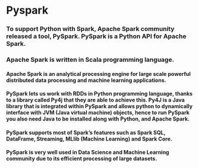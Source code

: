 # Pyspark

### To support Python with Spark, Apache Spark community released a tool, PySpark. PySpark is a Python API for Apache Spark.
### Apache Spark is written in Scala programming language. 

#### Apache Spark is an analytical processing engine for large scale powerful distributed data processing and machine learning applications.


#### PySpark lets us work with RDDs in Python programming language, thanks to a library called Py4j that they are able to achieve this. Py4J is a Java library that is integrated within PySpark and allows python to dynamically interface with JVM (Java virtual machine) objects, hence to run PySpark you also need Java to be installed along with Python, and Apache Spark.
#### PySpark supports most of Spark’s features such as Spark SQL, DataFrame, Streaming, MLlib (Machine Learning) and Spark Core.

#### PySpark is very well used in Data Science and Machine Learning community due to its efficient processing of large datasets.
